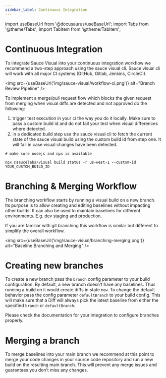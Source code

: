 ```yaml
---
sidebar_label: Continuous Integration
---
```


import useBaseUrl from '@docusaurus/useBaseUrl';
import Tabs from '@theme/Tabs';
import TabItem from '@theme/TabItem';

# Continuous Integration

To integrate Sauce Visual into your continuous integration workflow we recommend a two-step approach using the sauce visual cli. Sauce visual cli will work with all major CI systems (GitHub, Gitlab, Jenkins, CircleCI).

<img src={useBaseUrl('img/sauce-visual/workflow-ci.png')} alt="Branch Review Pipeline" />

To implement a merge/pull request flow which blocks the given request from merging when visual diffs are detected and not approved do the following:

1. trigger test execution in your ci the way you do it locally. Make sure to pass a custom build id and do not fail your test when visual differences where detected.
2. in a dedicated build step use the sauce visual cli to fetch the current state of the sauce visual build using the custom build id from step one. It will fail in case visual changes have been detected.

```
# make sure nodejs and npx is available

npx @saucelabs/visual build status -r us-west-1 --custom-id YOUR_CUSTOM_BUILD_ID
```

# Branching & Merging Workflow

The branching workflow starts by running a visual build on a new branch. Its purpose is to allow creating and editing baselines
without impacting other builds. It can also be used to maintain baselines for different environments. E.g. dev staging and production.

If you are familiar with git branching this workflow is similar but different to simplify the overall workflow.

<img src={useBaseUrl('img/sauce-visual/branching-merging.png')} alt="Baseline Branching and Merging" />

# Creating new branches

To create a new branch pass the `branch` config parameter to your build configuration. By default, a new branch doesn't have any baselines. Thus running a build on it would create diffs in state `new`. To change the default behavior pass the config parameter `defaultBranch` to your build config. This will make sure that a Diff will always pick the latest baseline from either the specified `branch` or `defaultBranch`.

Please check the documentation for your integration to configure branches properly.

# Merging a branch

To merge baselines into your main branch we recommend at this point to merge your code changes in your source code repository and run a new build on the resulting main branch. This will prevent any merge issues and guarantees you don't miss any changes.
